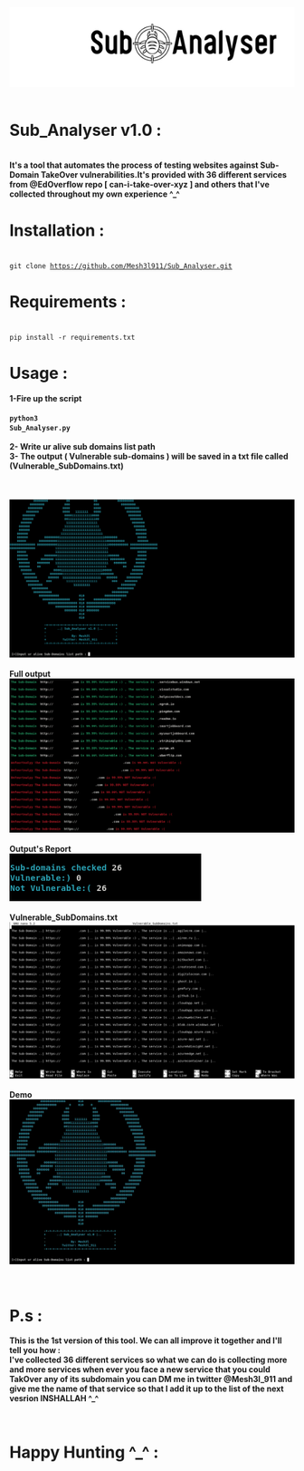 ![](Sub_images/sub_logo.jpg)  <br>
<br>

# Sub_Analyser v1.0 :

<br><b>It's a tool that automates the process of testing websites against Sub-Domain TakeOver vulnerabilities.It's provided with 36 different services from @EdOverflow repo [ can-i-take-over-xyz ] and others that I've collected throughout my own experience ^_^  </b>
<br>

# Installation : 
<br><code>git clone https://github.com/Mesh3l911/Sub_Analyser.git</code>
<br>

# Requirements :
<br>
<code>pip install -r requirements.txt</code>
<br>

# Usage :
<b>1-Fire up the script <br><br><code>python3 Sub_Analyser.py</code><br>
<br>2- Write ur alive sub domains list path <br> 3- The output ( Vulnerable sub-domains ) will be saved in a txt file called (Vulnerable_SubDomains.txt)</b><br><br>
<br>
<br>
![](Sub_images/Front.png)  <br><br>
<b> Full output </b>
![](Sub_images/results.png)  <br><br>
<b> Output's Report </b><br>
![](Sub_images/report.png)  <br><br>
<b>Vulnerable_SubDomains.txt</b>
![](Sub_images/output.png)  <br><br>
<b>Demo</b>
![](Sub_images/sub_demo.GIF)  <br>

<br>

# P.s :
<b>This is the 1st version of this tool. We can all improve it together and I'll tell you how :<br>
I've collected 36 different services so what we can do is collecting more and more services 
when ever you face a new service that you could TakOver any of its subdomain you can DM me in twitter @Mesh3l_911 
and give me the name of that service so that I add it up to the list of the next vesrion INSHALLAH ^_^</b>

<br>

# Happy Hunting ^_^ :
